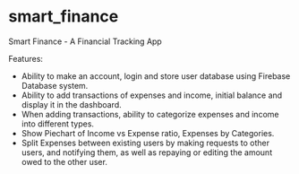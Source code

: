 # smart_finance

Smart Finance -  A Financial Tracking App

Features:
- Ability to make an account, login and store user database using Firebase Database system.
- Ability to add transactions of expenses and income, initial balance and display it in the dashboard.
- When adding transactions, ability to categorize expenses and income into different types.
- Show Piechart of Income vs Expense ratio, Expenses by Categories. 
- Split Expenses between existing users by making requests to other users, and notifying them, 
  as well as repaying or editing the amount owed to the other user.
